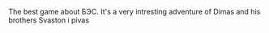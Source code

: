 The best game about БЭС. It's a very intresting adventure of Dimas and his brothers Svaston i pivas

